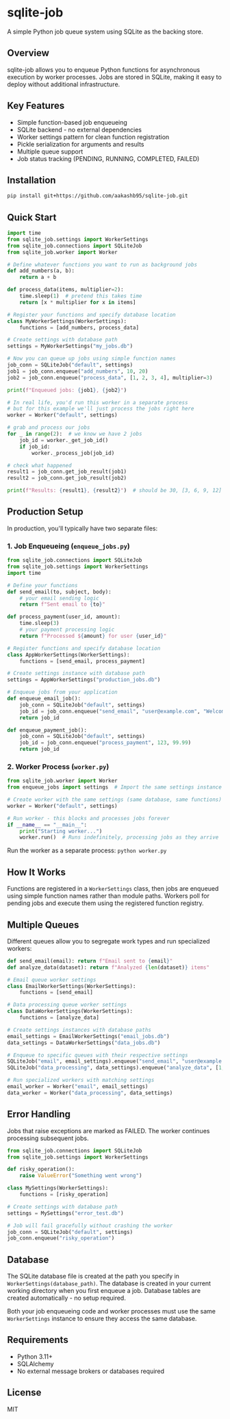 # sqlite-job

A simple Python job queue system using SQLite as the backing store.

## Overview

sqlite-job allows you to enqueue Python functions for asynchronous execution by worker processes. Jobs are stored in SQLite, making it easy to deploy without additional infrastructure.

## Key Features

- Simple function-based job enqueueing
- SQLite backend - no external dependencies
- Worker settings pattern for clean function registration  
- Pickle serialization for arguments and results
- Multiple queue support
- Job status tracking (PENDING, RUNNING, COMPLETED, FAILED)

## Installation

```bash
pip install git+https://github.com/aakashb95/sqlite-job.git
```

## Quick Start

```python
import time
from sqlite_job.settings import WorkerSettings
from sqlite_job.connections import SQLiteJob
from sqlite_job.worker import Worker

# Define whatever functions you want to run as background jobs
def add_numbers(a, b):
    return a + b

def process_data(items, multiplier=2):
    time.sleep(1)  # pretend this takes time
    return [x * multiplier for x in items]

# Register your functions and specify database location
class MyWorkerSettings(WorkerSettings):
    functions = [add_numbers, process_data]

# Create settings with database path
settings = MyWorkerSettings("my_jobs.db")

# Now you can queue up jobs using simple function names
job_conn = SQLiteJob("default", settings)
job1 = job_conn.enqueue("add_numbers", 10, 20)
job2 = job_conn.enqueue("process_data", [1, 2, 3, 4], multiplier=3)

print(f"Enqueued jobs: {job1}, {job2}")

# In real life, you'd run this worker in a separate process
# but for this example we'll just process the jobs right here
worker = Worker("default", settings)

# grab and process our jobs
for _ in range(2):  # we know we have 2 jobs
    job_id = worker._get_job_id()
    if job_id:
        worker._process_job(job_id)

# check what happened
result1 = job_conn.get_job_result(job1)
result2 = job_conn.get_job_result(job2)

print(f"Results: {result1}, {result2}")  # should be 30, [3, 6, 9, 12]
```

## Production Setup

In production, you'll typically have two separate files:

### 1. Job Enqueueing (`enqueue_jobs.py`)

```python
from sqlite_job.connections import SQLiteJob
from sqlite_job.settings import WorkerSettings
import time

# Define your functions
def send_email(to, subject, body):
    # your email sending logic
    return f"Sent email to {to}"

def process_payment(user_id, amount):
    time.sleep(3)
    # your payment processing logic
    return f"Processed ${amount} for user {user_id}"

# Register functions and specify database location
class AppWorkerSettings(WorkerSettings):
    functions = [send_email, process_payment]

# Create settings instance with database path
settings = AppWorkerSettings("production_jobs.db")

# Enqueue jobs from your application
def enqueue_email_job():
    job_conn = SQLiteJob("default", settings)
    job_id = job_conn.enqueue("send_email", "user@example.com", "Welcome", "Thanks for signing up!")
    return job_id

def enqueue_payment_job():
    job_conn = SQLiteJob("default", settings) 
    job_id = job_conn.enqueue("process_payment", 123, 99.99)
    return job_id
```

### 2. Worker Process (`worker.py`)

```python
from sqlite_job.worker import Worker
from enqueue_jobs import settings  # Import the same settings instance

# Create worker with the same settings (same database, same functions)
worker = Worker("default", settings)

# Run worker - this blocks and processes jobs forever
if __name__ == "__main__":
    print("Starting worker...")
    worker.run()  # Runs indefinitely, processing jobs as they arrive
```

Run the worker as a separate process: `python worker.py`

## How It Works

Functions are registered in a `WorkerSettings` class, then jobs are enqueued using simple function names rather than module paths. Workers poll for pending jobs and execute them using the registered function registry.

## Multiple Queues

Different queues allow you to segregate work types and run specialized workers:

```python
def send_email(email): return f"Email sent to {email}"
def analyze_data(dataset): return f"Analyzed {len(dataset)} items"

# Email queue worker settings
class EmailWorkerSettings(WorkerSettings):
    functions = [send_email]

# Data processing queue worker settings
class DataWorkerSettings(WorkerSettings):
    functions = [analyze_data]

# Create settings instances with database paths
email_settings = EmailWorkerSettings("email_jobs.db")
data_settings = DataWorkerSettings("data_jobs.db")

# Enqueue to specific queues with their respective settings
SQLiteJob("email", email_settings).enqueue("send_email", "user@example.com")
SQLiteJob("data_processing", data_settings).enqueue("analyze_data", [1, 2, 3])

# Run specialized workers with matching settings
email_worker = Worker("email", email_settings)
data_worker = Worker("data_processing", data_settings)
```

## Error Handling

Jobs that raise exceptions are marked as FAILED. The worker continues processing subsequent jobs.

```python
from sqlite_job.connections import SQLiteJob
from sqlite_job.settings import WorkerSettings

def risky_operation():
    raise ValueError("Something went wrong")

class MySettings(WorkerSettings):
    functions = [risky_operation]

# Create settings with database path
settings = MySettings("error_test.db")

# Job will fail gracefully without crashing the worker
job_conn = SQLiteJob("default", settings)
job_conn.enqueue("risky_operation")
```

## Database

The SQLite database file is created at the path you specify in `WorkerSettings(database_path)`. The database is created in your current working directory when you first enqueue a job. Database tables are created automatically - no setup required.

Both your job enqueueing code and worker processes must use the same `WorkerSettings` instance to ensure they access the same database.

## Requirements

- Python 3.11+
- SQLAlchemy
- No external message brokers or databases required

## License

MIT